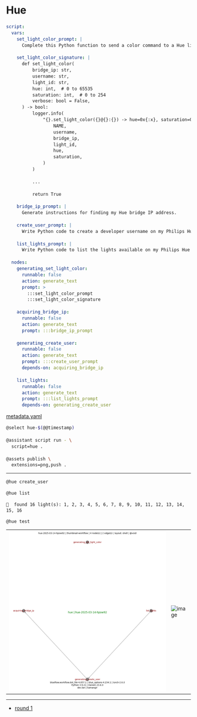 # Hue

```yaml
script:
  vars:
    set_light_color_prompt: |
      Complete this Python function to send a color command to a Hue light.

    set_light_color_signature: |
      def set_light_color(
          bridge_ip: str,
          username: str,
          light_id: str,
          hue: int,  # 0 to 65535
          saturation: int,  # 0 to 254
          verbose: bool = False,
      ) -> bool:
          logger.info(
              "{}.set_light_color({}@{}:{}) -> hue=0x{:x}, saturation=0x{:x}".format(
                  NAME,
                  username,
                  bridge_ip,
                  light_id,
                  hue,
                  saturation,
              )
          )

          ...

          return True

    bridge_ip_prompt: |
      Generate instructions for finding my Hue bridge IP address.

    create_user_prompt: |
      Write Python code to create a developer username on my Philips Hue Bridge.

    list_lights_prompt: |
      Write Python code to list the lights available on my Philips Hue Bridge.

  nodes:
    generating_set_light_color:
      runnable: false
      action: generate_text
      prompt: >
        :::set_light_color_prompt
        :::set_light_color_signature

    acquiring_bridge_ip:
      runnable: false
      action: generate_text
      prompt: :::bridge_ip_prompt

    generating_create_user:
      runnable: false
      action: generate_text
      prompt: :::create_user_prompt
      depends-on: acquiring_bridge_ip

    list_lights:
      runnable: false
      action: generate_text
      prompt: :::list_lights_prompt
      depends-on: generating_create_user

```
[metadata.yaml](../metadata.yaml)

```bash
@select hue-$(@@timestamp)

@assistant script run - \
  script=hue .

@assets publish \
  extensions=png,push .
```


---

```bash
@hue create_user
```

```bash
@hue list
```

```text
🧠  found 16 light(s): 1, 2, 3, 4, 5, 6, 7, 8, 9, 10, 11, 12, 13, 14, 15, 16
```

```bash
@hue test
```

| | |
|-|-|
| ![image](https://github.com/kamangir/assets/blob/main/hue-2025-03-14-hpow92/thumbnail-workflow.png?raw=true) | ![image](https://github.com/kamangir/assets/blob/main/blue-assistant/20250314_143702.jpg?raw=true) |

---

- [round 1](./round-1.md)
